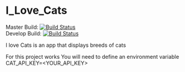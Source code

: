 # I_Love_Cats 
Master Build: [![Build Status](https://app.bitrise.io/app/564d32efefdb34ff/status.svg?token=-cNivvhqbGTiaDNzgqb2_g&branch=master)](https://app.bitrise.io/app/564d32efefdb34ff)<br>
Develop Build: [![Build Status](https://app.bitrise.io/app/564d32efefdb34ff/status.svg?token=-cNivvhqbGTiaDNzgqb2_g&branch=develop)](https://app.bitrise.io/app/564d32efefdb34ff)

I love Cats is an app that displays breeds of cats

For this project works You will need to define an environment variable CAT_API_KEY=<YOUR_API_KEY> 

